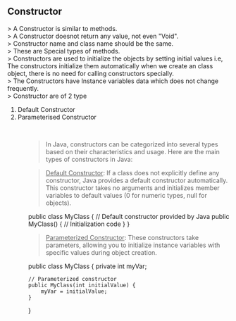 <h2>Constructor</h2>
> A Constructor is similar to methods.<br>
> A Constructor doesnot return any value, not even "Void".<br>
> Constructor name and class name should be the same.<br>
> These are Special types of methods.<br>
> Constructors are used to initialize the objects by setting initial values i.e, The constructors initialize them automatically when we create an class object, there is no need for  calling constructors specially.<br>
> The Constructors have Instance variables data which does not change frequently.<br>
> Constructor are of 2 type<br>
<ol><li>Default Constructor</li>
<li>Parameterised Constructor</li>
<ol><br>

> In Java, constructors can be categorized into several types based on their characteristics and usage. Here are the main types of constructors in Java:<br>

> <u>Default Constructor</u>: If a class does not explicitly define any constructor, Java provides a default constructor  automatically. This constructor takes no arguments and initializes member variables to default values (0 for numeric types, null for objects).

public class MyClass {
    // Default constructor provided by Java
    public MyClass() {
        // Initialization code
    }
}

> <u>Parameterized Constructor</u>: These constructors take parameters, allowing you to initialize instance variables with specific values during object creation.

public class MyClass {
    private int myVar;

    // Parameterized constructor
    public MyClass(int initialValue) {
        myVar = initialValue;
    }
}
